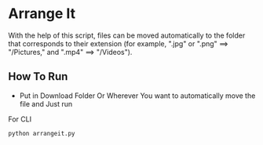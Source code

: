 
# Arrange It

With the help of this script, files can be moved automatically to the folder that corresponds to their extension (for example, ".jpg" or ".png" ==> "/Pictures," and ".mp4" ==> "/Videos").

## How To Run

- Put in Download Folder Or Wherever You want to automatically move the file and Just run

For CLI

```bash
python arrangeit.py
```

